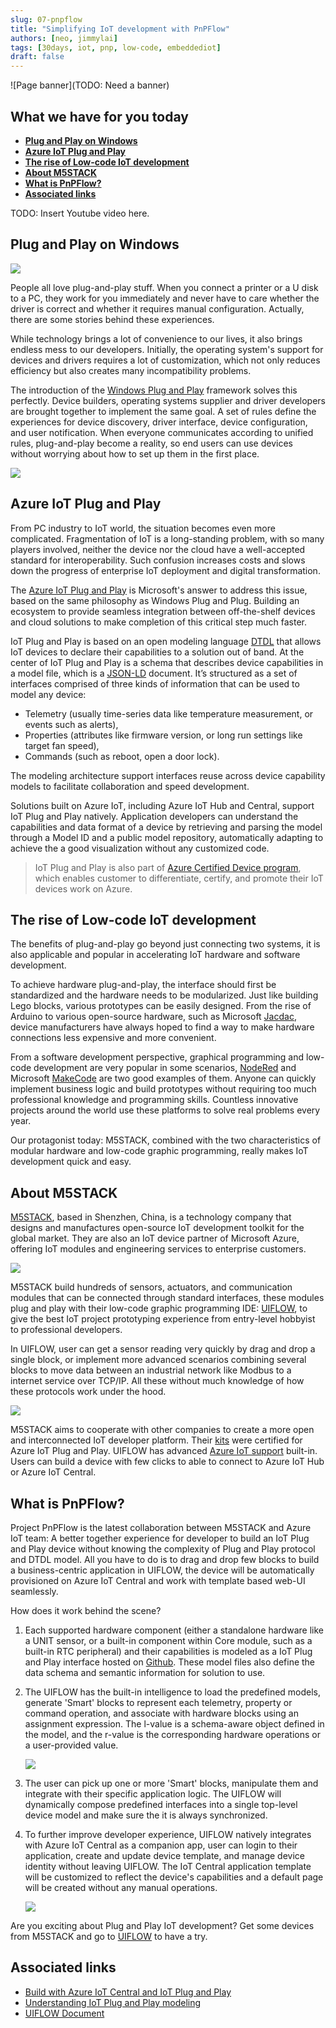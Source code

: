 ```yaml
---
slug: 07-pnpflow
title: "Simplifying IoT development with PnPFlow"
authors: [neo, jimmylai]
tags: [30days, iot, pnp, low-code, embeddediot]
draft: false
---
```


<head>
  <meta name="twitter:url" content="https://julyot.dev/blog/07-pnpflow" />
  <meta name="twitter:title" content="Plug and Play IoT device development with PnPFlow" />
  <meta name="twitter:description" content="Plug and Play IoT device development with PnPFlow" />
  <meta name="twitter:image" content="https://julyot.dev/img/png/JulyOT-banner-1-nanoframework.png" />
  <meta name="twitter:card" content="summary_large_image" />
  <meta name="twitter:creator" content="@jimbobbennett" />
  <meta name="twitter:site" content="@AzureAdvocates" /> 
  <link rel="canonical" href="https://julyot.dev/blog/07-pnpflow" />
</head>

![Page banner](TODO: Need a banner)

## What we have for you today

* [**Plug and Play on Windows**](#plug-and-play-story-on-windows)
* [**Azure IoT Plug and Play**](#azure-iot-plug-and-play)
* [**The rise of Low-code IoT development**](#the-rise-of-low-code-iot-development)
* [**About M5STACK**](#about-m5stack)
* [**What is PnPFlow?**](#what-is-pnpflow)
* [**Associated links**](#associated-links)

TODO: Insert Youtube video here.

## Plug and Play on Windows

![](https://www.wikihow.com/images/thumb/a/a8/Connect-a-Printer-to-Your-Computer-Step-14-Version-2.jpg/aid103232-v4-728px-Connect-a-Printer-to-Your-Computer-Step-14-Version-2.jpg.webp)

People all love plug-and-play stuff. When you connect a printer or a U disk to a PC, they work for you immediately and never have to care whether the driver is correct and whether it requires manual configuration. Actually, there are some stories behind these experiences.

While technology brings a lot of convenience to our lives, it also brings endless mess to our developers. Initially, the operating system's support for devices and drivers requires a lot of customization, which not only reduces efficiency but also creates many incompatibility problems.

The introduction of the [Windows Plug and Play](https://docs.microsoft.com/en-us/windows-hardware/drivers/kernel/introduction-to-plug-and-play) framework solves this perfectly. Device builders, operating systems supplier and driver developers are brought together to implement the same goal. A set of rules define the experiences for device discovery, driver interface, device configuration, and user notification. When everyone communicates according to unified rules, plug-and-play become a reality, so end users can use devices without worrying about how to set up them in the first place.

![](../static/img/png/iotpnp.png)

## Azure IoT Plug and Play

From PC industry to IoT world, the situation becomes even more complicated. Fragmentation of IoT is a long-standing problem, with so many players involved, neither the device nor the cloud have a well-accepted standard for interoperability. Such confusion increases costs and slows down the progress of enterprise IoT deployment and digital transformation.

The [Azure IoT Plug and Play](https://docs.microsoft.com/en-us/azure/iot-develop/overview-iot-plug-and-play) is Microsoft's answer to address this issue, based on the same philosophy as Windows Plug and Plug. Building an ecosystem to provide seamless integration between off-the-shelf devices and cloud solutions to make completion of this critical step much faster.

IoT Plug and Play is based on an open modeling language [DTDL](https://github.com/Azure/opendigitaltwins-dtdl/blob/master/DTDL/v2/dtdlv2.md) that allows IoT devices to declare their capabilities to a solution out of band. At the center of IoT Plug and Play is a schema that describes device capabilities in a model file, which is a [JSON-LD](https://json-ld.org/) document. It’s structured as a set of interfaces comprised of three kinds of information that can be used to model any device:

- Telemetry (usually time-series data like temperature measurement, or events such as alerts), 
- Properties (attributes like firmware version, or long run settings like target fan speed), 
- Commands (such as reboot, open a door lock).

The modeling architecture support interfaces reuse across device capability models to facilitate collaboration and speed development.

Solutions built on Azure IoT, including Azure IoT Hub and Central, support IoT Plug and Play natively. Application developers can understand the capabilities and data format of a device by retrieving and parsing the model through a Model ID and a public model repository, automatically adapting to achieve the a good visualization without any customized code.

> IoT Plug and Play is also part of [Azure Certified Device program](https://www.microsoft.com/azure/partners/azure-certified-device), which enables customer to differentiate, certify, and promote their  IoT devices work on Azure. 

## The rise of Low-code IoT development

The benefits of plug-and-play go beyond just connecting two systems, it is also applicable and popular in accelerating IoT hardware and software development.

To achieve hardware plug-and-play, the interface should first be standardized and the hardware needs to be modularized. Just like building Lego blocks, various prototypes can be easily designed. From the rise of Arduino to various open-source hardware, such as Microsoft [Jacdac](https://microsoft.github.io/jacdac-docs/), device manufacturers have always hoped to find a way to make hardware connections less expensive and more convenient.

From a software development perspective, graphical programming and low-code development are very popular in some scenarios, [NodeRed](https://nodered.org/) and Microsoft [MakeCode](https://www.microsoft.com/en-us/makecode) are two good examples of them. Anyone can quickly implement business logic and build prototypes without requiring too much professional knowledge and programming skills. Countless innovative projects around the world use these platforms to solve real problems every year.

Our protagonist today: M5STACK, combined with the two characteristics of modular hardware and low-code graphic programming, really makes IoT development quick and easy.

## About M5STACK

[M5STACK](https://m5stack.com/), based in Shenzhen, China, is a technology company that designs and manufactures open-source IoT development toolkit for the global market. They are also an IoT device partner of Microsoft Azure, offering IoT modules and engineering services to enterprise customers.

![](../static/img/png/m5stackdevice.png)

M5STACK build hundreds of sensors, actuators, and communication modules that can be connected through standard interfaces, these modules plug and play with their low-code graphic programming IDE: [UIFLOW](https://flow.m5stack.com), to give the best IoT project prototyping experience from entry-level hobbyist to professional developers.

In UIFLOW, user can get a sensor reading very quickly by drag and drop a single block, or implement more advanced scenarios combining several blocks to move data between an industrial network like Modbus to a internet service over TCP/IP. All these without much knowledge of how these protocols work under the hood.

![](../static/img/png/uiflow.png)

M5STACK aims to cooperate with other companies to create a more open and interconnected IoT developer platform. Their [kits](https://devicecatalog.azure.com/devices/84fe4cc3-cdf1-48a1-8b58-07685890f359) were certified for Azure IoT Plug and Play. UIFLOW has advanced [Azure IoT support](https://docs.m5stack.com/en/uiflow/iotcloud/azure) built-in. Users can build a device with few clicks to able to connect to Azure IoT Hub or Azure IoT Central.

## What is PnPFlow?

Project PnPFlow is the latest collaboration between M5STACK and Azure IoT team: A better together experience for developer to build an IoT Plug and Play device without knowing the complexity of Plug and Play protocol and DTDL model. All you have to do is to drag and drop few blocks to build a business-centric application in UIFLOW, the device will be automatically provisioned on Azure IoT Central and work with template based web-UI seamlessly.

How does it work behind the scene?

1. Each supported hardware component (either a standalone hardware like a UNIT sensor, or a built-in component within Core module, such as a built-in RTC peripheral) and their capabilities is modeled as a IoT Plug and Play interface hosted on [Github](https://github.com/m5stack/M5-iot-plugandplay-models). These model files also define the data schema and semantic information for solution to use.

2. The UIFLOW has the built-in intelligence to load the predefined models, generate 'Smart' blocks to represent each telemetry, property or command operation, and associate with hardware blocks using an assignment expression. The l-value is a schema-aware object defined in the model, and the r-value is the corresponding hardware operations or a user-provided value. 

    ![](../static/img/png/pnpflowblock.png)

3. The user can pick up one or more 'Smart' blocks, manipulate them and integrate with their specific application logic. The UIFLOW will dynamically compose predefined interfaces into a single top-level device model and make sure the it is always synchronized.

4. To further improve developer experience, UIFLOW natively integrates with Azure IoT Central as a companion app, user can login to their application, create and update device template, and manage device identity without leaving UIFLOW. The IoT Central application template will be customized to reflect the device's capabilities and a default page will be created without any manual operations.

    ![](../static/img/gif/pnpflow-iotcentral.gif)

Are you exciting about Plug and Play IoT development? Get some devices from M5STACK and go to [UIFLOW](https://flow.m5stack.com) to have a try.

## Associated links

* [Build with Azure IoT Central and IoT Plug and Play](https://azure.microsoft.com/en-us/blog/build-with-azure-iot-central-and-iot-plug-and-play/)
* [Understanding IoT Plug and Play modeling](https://docs.microsoft.com/en-us/azure/iot-develop/concepts-modeling-guide)
* [UIFLOW Document](https://docs.m5stack.com/en/quick_start/m5core/uiflow)